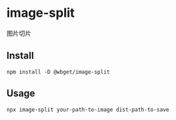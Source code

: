 # image-split

图片切片

## Install

```
npm install -D @wbget/image-split
```

## Usage

```
npx image-split your-path-to-image dist-path-to-save
```

```

```

